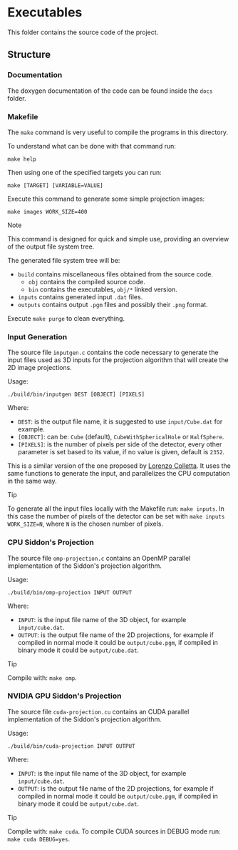 # Executables

This folder contains the source code of the project.

## Structure

### Documentation

The doxygen documentation of the code can be found inside the `docs` folder.

### Makefile

The `make` command is very useful to compile the programs in this directory.

To understand what can be done with that command run:

```shell
make help
```

Then using one of the specified targets you can run:

```shell
make [TARGET] [VARIABLE=VALUE]
```

Execute this command to generate some simple projection images:
```shell
make images WORK_SIZE=400
```

> [!NOTE]
> This command is designed for quick and simple use, providing an overview of the output file system tree.

The generated file system tree will be:
- `build` contains miscellaneous files obtained from the source code.
  - `obj` contains the compiled source code.
  - `bin` contains the executables, `obj/*` linked version.
- `inputs` contains generated input `.dat` files.
- `outputs` contains output `.pgm` files and possibly their `.png` format.

Execute `make purge` to clean everything.

### Input Generation

The source file `inputgen.c` contains the code necessary to generate the input files used as 3D inputs for the projection
algorithm that will create the 2D image projections.

Usage:

```shell
./build/bin/inputgen DEST [OBJECT] [PIXELS]
```

Where:
- `DEST`: is the output file name, it is suggested to use `input/Cube.dat` for example.
- `[OBJECT]`: can be: `Cube` (default), `CubeWithSphericalHole` or `HalfSphere`.
- `[PIXELS]`: is the number of pixels per side of the detector, every other parameter is set based to its value, if no value is
  given, default is `2352`.

This is a similar version of the one proposed by [Lorenzo Colletta](https://github.com/mmarzolla/3D-CT-projection-openmp.git).
It uses the same functions to generate the input, and parallelizes the CPU computation in the same way.

> [!TIP]
> To generate all the input files locally with the Makefile run: `make inputs`.
> In this case the number of pixels of the detector can be set with `make inputs WORK_SIZE=N`, where `N` is the chosen number of
> pixels.

### CPU Siddon's Projection

The source file `omp-projection.c` contains an OpenMP parallel implementation of the Siddon's projection algorithm.

Usage:

```shell
./build/bin/omp-projection INPUT OUTPUT
```

Where:
- `INPUT`: is the input file name of the 3D object, for example `input/cube.dat`.
- `OUTPUT`: is the output file name of the 2D projections, for example if compiled in normal mode it could be `output/cube.pgm`,
  if compiled in binary mode it could be `output/cube.dat`.

> [!TIP]
> Compile with: `make omp`.

### NVIDIA GPU Siddon's Projection

The source file `cuda-projection.cu` contains an CUDA parallel implementation of the Siddon's projection algorithm.

Usage:

```shell
./build/bin/cuda-projection INPUT OUTPUT
```

Where:
- `INPUT`: is the input file name of the 3D object, for example `input/cube.dat`.
- `OUTPUT`: is the output file name of the 2D projections, for example if compiled in normal mode it could be `output/cube.pgm`,
  if compiled in binary mode it could be `output/cube.dat`.

> [!TIP]
> Compile with: `make cuda`.
> To compile CUDA sources in DEBUG mode run: `make cuda DEBUG=yes`.
